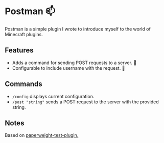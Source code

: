 # Postman 📫
Postman is a simple plugin I wrote to introduce myself to the world of Minecraft plugins. 
## Features
* Adds a command for sending POST requests to a server. 📩
* Configurable to include username with the request. 🔧
## Commands
* ``/config`` displays current configuration.
* ``/post "string"`` sends a POST request to the server with the provided string.
## Notes
Based on <a href="https://github.com/PaperMC/paperweight-test-plugin">paperweight-test-plugin.

